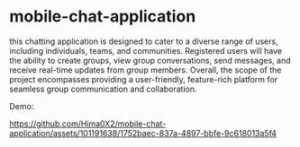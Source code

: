 # mobile-chat-application
this chatting application is designed to cater to a diverse range of users, including individuals, teams, and communities. Registered users will have the ability to create groups, view group conversations, send messages, and receive real-time updates from group members. Overall, the scope of the project encompasses providing a user-friendly, feature-rich platform for seamless group communication and collaboration. 

Demo:

https://github.com/Hima0X2/mobile-chat-application/assets/101191638/1752baec-837a-4897-bbfe-9c618013a5f4

